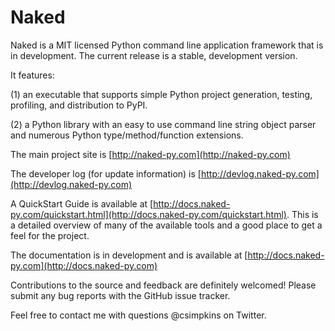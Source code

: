 Naked
=====
Naked is a MIT licensed Python command line application framework that is in development.  The current release is a stable, development version.

It features:

(1) an executable that supports simple Python project generation, testing, profiling, and distribution to PyPI.

(2) a Python library with an easy to use command line string object parser and numerous Python type/method/function extensions.

The main project site is [http://naked-py.com](http://naked-py.com)

The developer log (for update information) is [http://devlog.naked-py.com](http://devlog.naked-py.com)

A QuickStart Guide is available at [http://docs.naked-py.com/quickstart.html](http://docs.naked-py.com/quickstart.html).  This is a detailed overview of many of the available tools and a good place to get a feel for the project.

The documentation is in development and is available at [http://docs.naked-py.com](http://docs.naked-py.com)

Contributions to the source and feedback are definitely welcomed!  Please submit any bug reports with the GitHub issue tracker.

Feel free to contact me with questions @csimpkins on Twitter.
